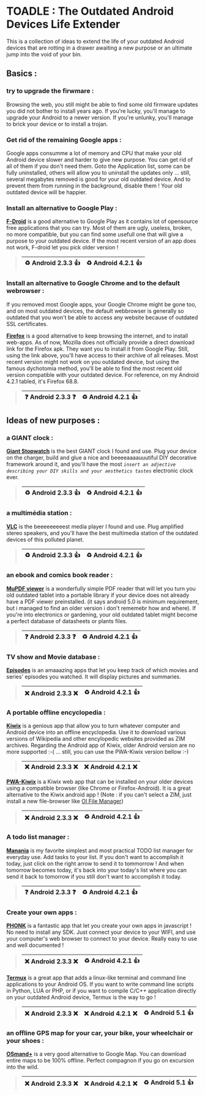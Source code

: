 # TOADLE : The Outdated Android Devices Life Extender

This is a collection of ideas to extend the life of your outdated Android devices that are rotting in a drawer awaiting a new purpose or an ultimate jump into the void of your bin.

## Basics :

### try to upgrade the firwmare :
Browsing the web, you still might be able to find some old firmware updates you did not bother to install years ago. If you're lucky, you'll manage to upgrade your Android to a newer version. If you're unlunky, you'll manage to brick your device or to install a trojan.

### Get rid of the remaining Google apps :
Google apps consumme a lot of memory and CPU that make your old Android device slower and harder to give new purpose. You can get rid of all of them if you don't need them. Goto the Application list, some can be fully uninstalled, others will allow you to uninstall the updates only ... still, several megabytes removed is good for your old outdated device. And to prevent them from running in the background, disable them ! Your old outdated device will be happier.

### Install an alternative to Google Play :

**[F-Droid](https://f-droid.org/)** is a good alternative to Google Play as it contains lot of opensource free applications that you can try. Most of them are ugly, useless, broken, no more compatible, but you can find some usefull one that will give a purpose to your outdated device. If the most recent version of an app does not work, F-droid let you pick older version !
> | :recycle: Android 2.3.3 :+1:  | :recycle: Android 4.2.1 :+1: |
> |---|---|

### Install an alternative to Google Chrome and to the default webrowser :
If you removed most Google apps, your Google Chrome might be gone too, and on most outdated devices, the default webbrowser is generally so outdated that you won't be able to access any website because of outdated SSL certificates.

**[Firefox](https://github.com/mozilla-mobile/fenix/releases)** is a good alternative to keep browsing the internet, and to install web-apps.
As of now, Mozilla does not officially provide a direct download link for the Firefox apk. They want you to install it from Google Play. Still, using the link above, you'll have access to their archive of all releases. Most recent version might not work on you outdated device, but using the famous dychotomia method, you'll be able to find the most recent old version compatible with your outdated device.
For reference, on my Android 4.2.1 tabled, it's Firefox 68.8.
> | :question: Android 2.3.3 :question:  | :recycle: Android 4.2.1 :+1: |
> |---|---|



## Ideas of new purposes :

### a GIANT clock :

**[Giant Stopwatch](https://f-droid.org/fr/packages/omegacentauri.mobi.simplestopwatch/)** is the best GIANT clock I found and use. Plug your device on the charger, build and glue a nice and beeeeaaaauuutiful DIY decorative framework around it, and you'll have the most *`insert an adjective describing your DIY skills and your aesthetics tastes`* electronic clock ever.
> | :recycle: Android 2.3.3 :+1:  | :recycle: Android 4.2.1 :+1: |
> |---|---|

### a multimédia station :

**[VLC](https://f-droid.org/fr/packages/org.videolan.vlc/)** is the beeeeeeeeest media player I found and use. Plug amplified stereo speakers, and you'll have the best multimedia station of the outdated devices of this polluted planet.
> | :recycle: Android 2.3.3 :+1:  | :recycle: Android 4.2.1 :+1: |
> |---|---|


### an ebook and comics book reader :

**[MuPDF viewer](https://f-droid.org/fr/packages/com.artifex.mupdf.viewer.app/)** is a wonderfully simple PDF reader that will let you turn you old outdated tablet into a portable library if your device does not already have a PDF viewer preinstalled. (it says android 5.0 is minimum requirement, but i managed to find an older version i don't rememebr how and where). If you're into electronics or gardening, your old outdated tablet might become a perfect database of datasheets or plants files.
> | :question: Android 2.3.3 :question:  | :recycle: Android 4.2.1 :+1: |
> |---|---|


### TV show and Movie database :

**[Episodes](https://f-droid.org/fr/packages/com.redcoracle.episodes/)** is an amaaazing apps that let you keep track of which movies and series' episodes you watched. It will display pictures and summaries.
> | :x: Android 2.3.3 :x:  | :recycle: Android 4.2.1 :+1: |
> |---|---|

### A portable offline encyclopedia :

**[Kiwix](https://www.kiwix.org/en/)** is a genious app that allow you to turn whatever computer and Android device into an offline encyclopedia.
Use it to download various versions of Wikipedia and other encylopedic websites provided as ZIM archives. Regarding the Android app of Kiwix, older Android version are no more supported :-( ... still, you can use the PWA-Kiwix version bellow :-)
> | :x: Android 2.3.3 :x:  | :x: Android 4.2.1 :x: |
> |---|---|

**[PWA-Kiwix](https://pwa.kiwix.org/)** is a Kiwix web app that can be installed on your older devices using a compatible browser (like Chrome or Firefox-Android). It is a great alternative to the Kiwix android app ! (Note : if you can't select a ZIM, just install a new file-browser like [OI File Manager](https://f-droid.org/fr/packages/org.openintents.filemanager/))
> | :x: Android 2.3.3 :x:  | :recycle: Android 4.2.1 :+1: |
> |---|---|

### A todo list manager :

**[Manania](https://f-droid.org/fr/packages/com.zapta.apps.maniana/)** is my favorite simplest and most practical TODO list manager for everyday use. Add tasks to your list. If you don't want to accomplish it today, just click on the right arrow to send it to tommorrow ! And when tomorrow becomes today, it's back into your today's list where you can send it back to tomorrow if you still don't want to accomplish it today.
> | :question: Android 2.3.3 :question:  | :recycle: Android 4.2.1 :+1: |
> |---|---|

### Create your own apps :

**[PHONK](https://phonk.app/)** is a fantastic app that let you create your own apps in javascript ! No need to install any SDK. Just connect your device to your WIFI, and use your computer's web browser to connect to your device. Really easy to use and well documented ! 
> | :x: Android 2.3.3 :x:  | :recycle: Android 4.2.1 :+1: |
> |---|---|

**[Termux](https://f-droid.org/fr/packages/com.termux/)** is a great app that adds a linux-like terminal and command line applications to your Android OS. If you want to write command line scripts in Python, LUA or PHP, or if you want to compile C/C++ application directly on your outdated Android device, Termux is the way to go !
> | :x: Android 2.3.3 :x:  | :x: Android 4.2.1 :x: | :recycle: Android 5.1 :+1: |
> |---|---|---|


### an offline GPS map for your car, your bike, your wheelchair or your shoes :

**[OSmand+](https://f-droid.org/fr/packages/net.osmand.plus/)** is a very good alternative to Google Map. You can download entire maps to be 100% offline. Perfect compagnon if you go on excursion into the wild.
> | :x: Android 2.3.3 :x:  | :x: Android 4.2.1 :x: | :recycle: Android 5.1 :+1: |
> |---|---|---|

